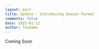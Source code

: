 ```yaml
---
layout: post
title: Update - Introducing Season Format
comments: false
date: 2025-01-12
author: foudamo
---
```

Coming Soon 